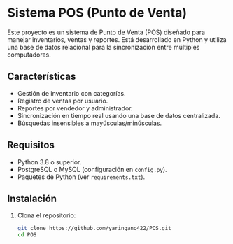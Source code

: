 # Sistema POS (Punto de Venta)

Este proyecto es un sistema de Punto de Venta (POS) diseñado para manejar inventarios, ventas y reportes. Está desarrollado en Python y utiliza una base de datos relacional para la sincronización entre múltiples computadoras.

## Características
- Gestión de inventario con categorías.
- Registro de ventas por usuario.
- Reportes por vendedor y administrador.
- Sincronización en tiempo real usando una base de datos centralizada.
- Búsquedas insensibles a mayúsculas/minúsculas.

## Requisitos
- Python 3.8 o superior.
- PostgreSQL o MySQL (configuración en `config.py`).
- Paquetes de Python (ver `requirements.txt`).

## Instalación
1. Clona el repositorio:
   ```bash
   git clone https://github.com/yaringano422/POS.git
   cd POS